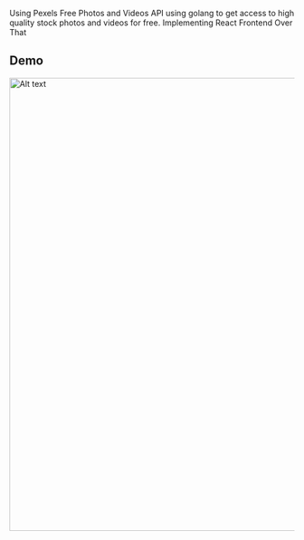 Using Pexels Free Photos and Videos API using golang to get access to high quality stock photos and videos for free.
Implementing React Frontend Over That

## Demo
<img src="demo.gif" width="800px" alt="Alt text">


